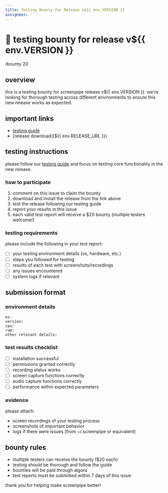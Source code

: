 ```yaml
---
title: Testing Bounty for Release v${{ env.VERSION }}
assignees: ''
---
```


# 🧪 testing bounty for release v${{ env.VERSION }}

/bounty 20

## overview

this is a testing bounty for screenpipe release v${{ env.VERSION }}. we're looking for thorough testing across different environments to ensure this new release works as expected.

## important links

- [testing guide](https://github.com/mediar-ai/screenpipe/blob/main/TESTING.md)
- [release download](${{ env.RELEASE_URL }})

## testing instructions

please follow our [testing guide](https://github.com/mediar-ai/screenpipe/blob/main/TESTING.md) and focus on testing core functionality in the new release.

### how to participate

1. comment on this issue to claim the bounty
2. download and install the release from the link above
3. test the release following our testing guide
4. report your results in this issue
5. each valid test report will receive a $20 bounty (multiple testers welcome!)

### testing requirements

please include the following in your test report:

- [ ] your testing environment details (os, hardware, etc.)
- [ ] steps you followed for testing
- [ ] results of each test with screenshots/recordings
- [ ] any issues encountered
- [ ] system logs if relevant

## submission format

### environment details
```
os: 
version: 
cpu: 
ram: 
other relevant details:
```

### test results checklist
- [ ] installation successful
- [ ] permissions granted correctly
- [ ] recording status works
- [ ] screen capture functions correctly
- [ ] audio capture functions correctly
- [ ] performance within expected parameters

### evidence

please attach:
- screen recordings of your testing process
- screenshots of important behavior
- logs if there were issues (from ~/.screenpipe or equivalent)

## bounty rules

- multiple testers can receive the bounty ($20 each)
- testing should be thorough and follow the guide
- bounties will be paid through algora
- test reports must be submitted within 7 days of this issue

thank you for helping make screenpipe better! 
